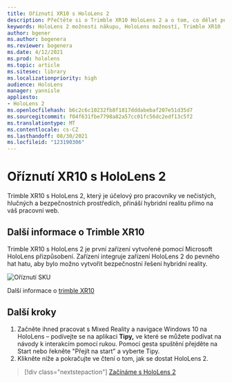 ```yaml
---
title: Oříznutí XR10 s HoloLens 2
description: Přečtěte si o Trimble XR10 HoloLens 2 a o tom, co dělat po získání vlastní.
keywords: HoloLens 2 možnosti nákupu, HoloLens možností, Trimble XR10
author: bgener
ms.author: bogenera
ms.reviewer: bogenera
ms.date: 4/12/2021
ms.prod: hololens
ms.topic: article
ms.sitesec: library
ms.localizationpriority: high
audience: HoloLens
manager: yannisle
appliesto:
- HoloLens 2
ms.openlocfilehash: b6c2c6c10232fb8f1817dddabebaf207e51d35d7
ms.sourcegitcommit: f04f631fbe7798a82a57cc01fc56dc2edf13c5f2
ms.translationtype: MT
ms.contentlocale: cs-CZ
ms.lasthandoff: 08/30/2021
ms.locfileid: "123190306"
---
```

# <a name="trimble-xr10-with-hololens-2"></a>Oříznutí XR10 s HoloLens 2

Trimble XR10 s HoloLens 2, který je účelový pro pracovníky ve nečistých, hlučných a bezpečnostních prostředích, přináší hybridní realitu přímo na váš pracovní web.

## <a name="learn-about-trimble-xr10"></a>Další informace o Trimble XR10

Trimble XR10 s HoloLens 2 je první zařízení vytvořené pomocí Microsoft HoloLens přizpůsobení. Zařízení integruje zařízení HoloLens 2 do pevného hat hatu, aby bylo možno vytvořit bezpečnostní řešení hybridní reality.

![Oříznutí SKU](./images/trimble-ed.png)

Další informace o [trimble XR10](https://fieldtech.trimble.com/en/product/trimble-xr10-with-hololens-2)

## <a name="next-steps"></a>Další kroky

1. Začněte ihned pracovat s Mixed Reality a navigace Windows 10 na HoloLens – podívejte se na aplikaci **Tipy,** ve které se můžete podívat na návody k interakcím pomocí rukou. Pomocí gesta spuštění přejděte na Start nebo řekněte "Přejít na start" a vyberte Tipy.
1. Klikněte níže a pokračujte ve čtení o tom, jak se dostat HoloLens 2.

> [!div class="nextstepaction"]
> [Začínáme s HoloLens 2](hololens2-basic-usage.md)